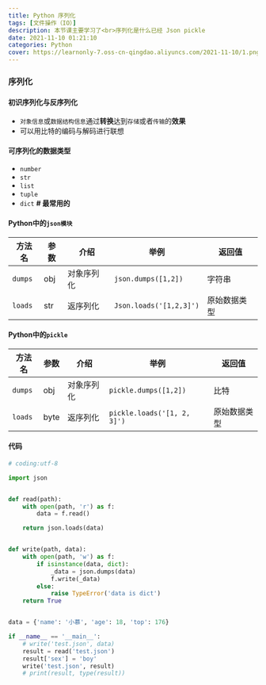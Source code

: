 ```yaml
---
title: Python 序列化
tags: [文件操作（IO）]
description: 本节课主要学习了<br>序列化是什么已经 Json pickle
date: 2021-11-10 01:21:10
categories: Python
cover: https://learnonly-7.oss-cn-qingdao.aliyuncs.com/2021-11-10/1.png
---
```


### 序列化

#### 初识序列化与反序列化

- `对象信息`或`数据结构信息`通过**转换**达到`存储`或者`传输`的**效果**
- 可以用比特的编码与解码进行联想

#### 可序列化的数据类型

- `number`
- `str`
- `list`
- `tuple`
- `dict`  **#  最常用的**

#### Python中的`json模块`

| 方法名  | 参数 | 介绍       | 举例                    | 返回值       |
| ------- | ---- | ---------- | ----------------------- | ------------ |
| `dumps` | obj  | 对象序列化 | `json.dumps([1,2])`     | 字符串       |
| `loads` | str  | 返序列化   | `Json.loads('[1,2,3]')` | 原始数据类型 |

#### Python中的`pickle`

| 方法名  | 参数 | 介绍       | 举例                        | 返回值       |
| ------- | ---- | ---------- | --------------------------- | ------------ |
| `dumps` | obj  | 对象序列化 | `pickle.dumps([1,2])`       | 比特         |
| `loads` | byte | 返序列化   | `pickle.loads('[1, 2, 3]')` | 原始数据类型 |

#### 代码

```python
# coding:utf-8

import json


def read(path):
    with open(path, 'r') as f:
        data = f.read()

    return json.loads(data)


def write(path, data):
    with open(path, 'w') as f:
        if isinstance(data, dict):
            _data = json.dumps(data)
            f.write(_data)
        else:
            raise TypeError('data is dict')
    return True


data = {'name': '小慕', 'age': 18, 'top': 176}

if __name__ == '__main__':
    # write('test.json', data)
    result = read('test.json')
    result['sex'] = 'boy'
    write('test.json', result)
    # print(result, type(result))
    
```
